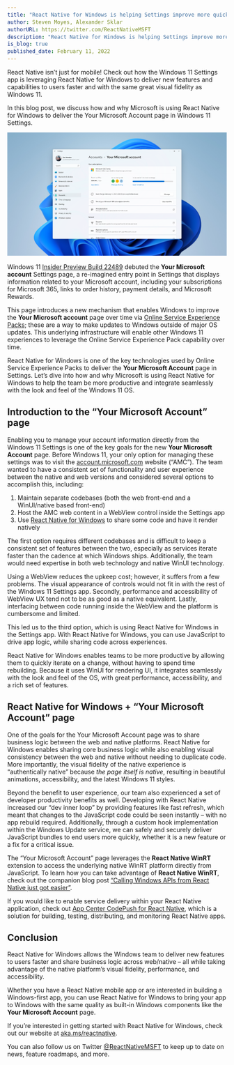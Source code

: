 ```yaml
---
title: "React Native for Windows is helping Settings improve more quickly"
author: Steven Moyes, Alexander Sklar
authorURL: https://twitter.com/ReactNativeMSFT
description: "React Native for Windows is helping Settings improve more quickly"
is_blog: true
published_date: February 11, 2022
---
```


React Native isn’t just for mobile! Check out how the Windows 11 Settings app is leveraging React Native for Windows to deliver new features and capabilities to users faster and with the same great visual fidelity as Windows 11. 

In this blog post, we discuss how and why Microsoft is using React Native for Windows to deliver the Your Microsoft Account page in Windows 11 Settings.

<!--truncate-->

![The "Your Microsoft account" page in Windows 11 Settings](assets/settings.png)

Windows 11 [Insider Preview Build 22489](https://blogs.windows.com/windows-insider/2021/10/27/announcing-windows-11-insider-preview-build-22489/) debuted the **Your Microsoft account** Settings page, a re-imagined entry point in Settings that displays information related to your Microsoft account, including your subscriptions for Microsoft 365, links to order history, payment details, and Microsoft Rewards. 

This page introduces a new mechanism that enables Windows to improve the **Your Microsoft account** page over time via [Online Service Experience Packs](https://blogs.windows.com/windows-insider/2021/10/27/announcing-windows-11-insider-preview-build-22489/); these are a way to make updates to Windows outside of major OS updates. This underlying infrastructure will enable other Windows 11 experiences to leverage the Online Service Experience Pack capability over time.

React Native for Windows is one of the key technologies used by Online Service Experience Packs to deliver the **Your Microsoft Account** page in Settings. Let’s dive into how and why Microsoft is using React Native for Windows to help the team be more productive and integrate seamlessly with the look and feel of the Windows 11 OS.

## Introduction to the “Your Microsoft Account” page
Enabling you to manage your account information directly from the Windows 11 Settings is one of the key goals for the new **Your Microsoft Account** page. Before Windows 11, your only option for managing these settings was to visit the [account.microsoft.com](https://account.microsoft.com) website (“AMC”). The team wanted to have a consistent set of functionality and user experience between the native and web versions and considered several options to accomplish this, including: 
1.  Maintain separate codebases (both the web front-end and a WinUI/native based front-end)
1.  Host the AMC web content in a WebView control inside the Settings app
1.  Use [React Native for Windows](https://microsoft.github.io/react-native-windows/) to share some code and have it render natively

The first option requires different codebases and is difficult to keep a consistent set of features between the two, especially as services iterate faster than the cadence at which Windows ships. Additionally, the team would need expertise in both web technology and native WinUI technology.  

Using a WebView reduces the upkeep cost; however, it suffers from a few problems. The visual appearance of controls would not fit in with the rest of the Windows 11 Settings app. Secondly, performance and accessibility of WebView UX tend not to be as good as a native equivalent. Lastly, interfacing between code running inside the WebView and the platform is cumbersome and limited.

This led us to the third option, which is using React Native for Windows in the Settings app. With React Native for Windows, you can use JavaScript to drive app logic, while sharing code across experiences.

React Native for Windows enables teams to be more productive by allowing them to quickly iterate on a change, without having to spend time rebuilding. Because it uses WinUI for rendering UI, it integrates seamlessly with the look and feel of the OS, with great performance, accessibility, and a rich set of features.

## React Native for Windows + “Your Microsoft Account” page
One of the goals for the Your Microsoft Account page was to share business logic between the web and native platforms. React Native for Windows enables sharing core business logic while also enabling visual consistency between the web and native without needing to duplicate code. More importantly, the visual fidelity of the native experience is “authentically native” because _the page itself is native_, resulting in beautiful animations, accessibility, and the latest Windows 11 styles.

Beyond the benefit to user experience, our team also experienced a set of developer productivity benefits as well. Developing with React Native increased our “dev inner loop” by providing features like fast refresh, which meant that changes to the JavaScript code could be seen instantly – with no app rebuild required. Additionally, through a custom hook implementation within the Windows Update service, we can safely and securely deliver JavaScript bundles to end users more quickly, whether it is a new feature or a fix for a critical issue.

The “Your Microsoft Account” page leverages the **React Native WinRT** extension to access the underlying native WinRT platform directly from JavaScript. To learn how you can take advantage of **React Native WinRT**, check out the companion blog post [“Calling Windows APIs from React Native just got easier”](https://aka.ms/rnwinrtblog).

If you would like to enable service delivery within your React Native application, check out [App Center CodePush for React Native](https://github.com/Microsoft/react-native-code-push), which is a solution for building, testing, distributing, and monitoring React Native apps. 

## Conclusion 

React Native for Windows allows the Windows team to deliver new features to users faster and share business logic across web/native – all while taking advantage of the native platform’s visual fidelity, performance, and accessibility. 

Whether you have a React Native mobile app or are interested in building a Windows-first app, you can use React Native for Windows to bring your app to Windows with the same quality as built-in Windows components like the **Your Microsoft Account** page. 

If you’re interested in getting started with React Native for Windows, check out our website at [aka.ms/reactnative](https://aka.ms/reactnative). 

You can also follow us on Twitter [@ReactNativeMSFT](https://twitter.com/reactnativemsft) to keep up to date on news, feature roadmaps, and more. 
